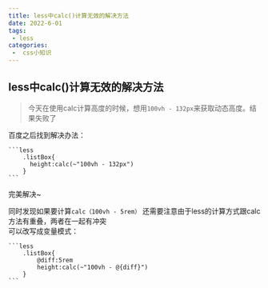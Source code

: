 ```yaml
---
title: less中calc()计算无效的解决方法
date: 2022-6-01
tags:
 - less
categories:
 -  css小知识
---    
```


##  less中calc()计算无效的解决方法   

>今天在使用calc计算高度的时候，想用`100vh - 132px`来获取动态高度。结果失败了      

百度之后找到解决办法：  
 

    ```less   
        .listBox{
          height:calc(~"100vh - 132px")
        }   
    ```   

完美解决~   

同时发现如果要计算`calc（100vh - 5rem）` 
还需要注意由于less的计算方式跟calc方法有重叠，两者在一起有冲突     
可以改写成变量模式： 


    ```less    
        .listBox{
            @diff:5rem
            height:calc(~"100vh - @{diff}")
        }  
    ```
